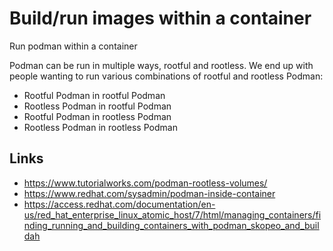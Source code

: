 # Build/run images within a container

Run podman within a container

Podman can be run in multiple ways, rootful and rootless. We end up with people wanting to run various combinations of rootful and rootless Podman:

- Rootful Podman in rootful Podman
- Rootless Podman in rootful Podman
- Rootful Podman in rootless Podman
- Rootless Podman in rootless Podman

## Links

- https://www.tutorialworks.com/podman-rootless-volumes/
- https://www.redhat.com/sysadmin/podman-inside-container
- https://access.redhat.com/documentation/en-us/red_hat_enterprise_linux_atomic_host/7/html/managing_containers/finding_running_and_building_containers_with_podman_skopeo_and_buildah
